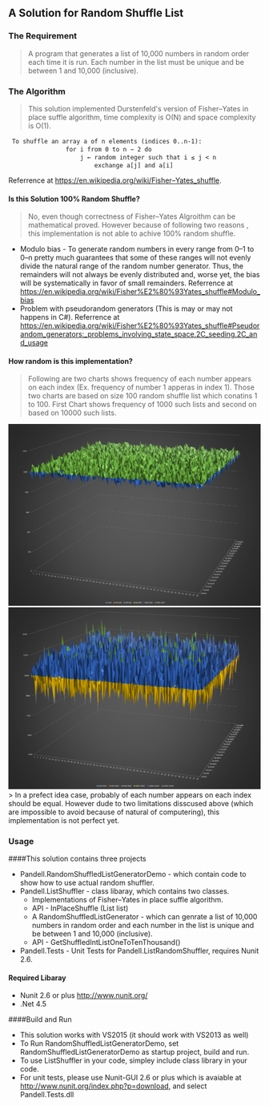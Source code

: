 ## A Solution for Random Shuffle List

### The Requirement

> A program that generates a list of 10,000 numbers in random order each time it is run. Each number in the list must be unique and be between 1 and 10,000 (inclusive).

### The Algorithm

> This solution implemented Durstenfeld's version of Fisher–Yates in place suffle algorithm, time complexity is O(N) and space complexity is O(1).  
<pre><code>	To shuffle an array a of n elements (indices 0..n-1):
  				for i from 0 to n − 2 do
       				j ← random integer such that i ≤ j < n
       					exchange a[j] and a[i]</pre></code>
Referrence at https://en.wikipedia.org/wiki/Fisher–Yates_shuffle.

#### Is this Solution 100% Random Shuffle?
> No, even though correctness of Fisher–Yates Algroithm can be mathematical proved. However because of following two reasons , this implementation is not able to achive 100% random shuffle. 

* Modulo bias - To generate random numbers in every range from 0–1 to 0–n pretty much guarantees that some of these ranges will not evenly divide the natural range of the random number generator. Thus, the remainders will not always be evenly distributed and, worse yet, the bias will be systematically in favor of small remainders. Referrence at https://en.wikipedia.org/wiki/Fisher%E2%80%93Yates_shuffle#Modulo_bias 
* Problem with pseudorandom generators (This is may or may not happens in C#). Referrence at https://en.wikipedia.org/wiki/Fisher%E2%80%93Yates_shuffle#Pseudorandom_generators:_problems_involving_state_space.2C_seeding.2C_and_usage

#### How random is this implementation?
> Following are two charts shows frequency of each number appears on each index (Ex. frequency of number 1 apperas in index 1). Those two charts are based on size 100 random shuffle list which conatins 1 to 100. First Chart shows frequency of 1000 such lists and second on based on 10000 such lists.
<img src="./Images/freq1.png">
<img src="./Images/freq2.png">
> In a prefect idea case, probably of each number appears on each index should be equal. However dude to two limitations disscused above (which are impossible to avoid because of natural of computering), this implementation is not perfect yet.

### Usage

####This solution contains three projects

* Pandell.RandomShuffledListGeneratorDemo - which contain code to show how to use actual random shuffler.
* Pandell.ListShuffler - class libaray, which contains two classes.
   * Implementations of Fisher–Yates in place suffle algorithm.
   * API -  InPlaceShuffle<T> (List<T> list)
   * A RandomShuffledListGenerator - which can genrate a list of 10,000 numbers in random order and each number in the list   is  unique and be between 1 and 10,000 (inclusive).
   * API - GetShuffledIntListOneToTenThousand()
* Pandell.Tests - Unit Tests for Pandell.ListRandomShuffler, requires Nunit 2.6.

#### Required Libaray
* Nunit 2.6 or plus http://www.nunit.org/
* .Net 4.5

####Build and Run
* This solution works with VS2015 (it should work with VS2013 as well)
* To Run RandomShuffledListGeneratorDemo, set RandomShuffledListGeneratorDemo as startup project, build and run.
* To use ListShuffler in your code, simpley include class library in your code.
* For unit tests, please use Nunit-GUI 2.6 or plus which is avaiable at http://www.nunit.org/index.php?p=download, and select Pandell.Tests.dll